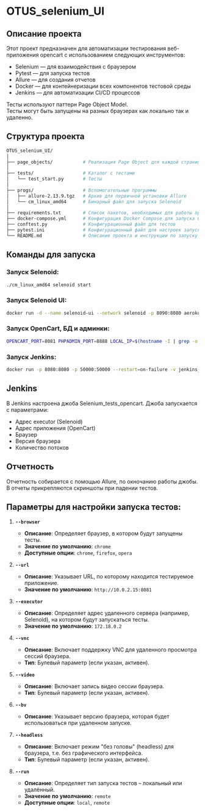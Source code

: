 # OTUS_selenium_UI


## Описание проекта
Этот проект предназначен для автоматизации тестирования веб-приложения opencart с использованием следующих инструментов:

- Selenium — для взаимодействия с браузером
- Pytest — для запуска тестов
- Allure — для создания отчетов
- Docker — для контейнеризации всех компонентов тестовой среды
- Jenkins — для автоматизации CI/CD процессов
  
Тесты используют паттерн Page Object Model.
<br>Тесты могут быть запущены на разных браузерах как локально так и удаленно.

## Структура проекта

```bash
OTUS_selenium_UI/
│
├── page_objects/           # Реализация Page Object для каждой страницы
│
├── tests/                  # Каталог с тестами
│   └── test_start.py       # Тесты
│
├── progs/                  # Вспомогательные программы
│   ├── allure-2.13.9.tgz   # Архив для первичной установки Allure
│   └── cm_linux_amd64      # Бинарный файл для запуска Selenoid
│
├── requirements.txt        # Список пакетов, необходимых для работы проекта
├── docker-compose.yml      # Конфигурация Docker Compose для запуска OpenCart, БД и админки
├── conftest.py             # Конфигурационный файл для тестов
├── pytest.ini              # Конфигурационный файл для настроек запуска тестов
└── README.md               # Описание проекта и инструкции по запуску
```

## Команды для запуска
### Запуск Selenoid:
```bash
./cm_linux_amd64 selenoid start
```

### Запуск Selenoid UI:
```bash
docker run -d --name selenoid-ui --network selenoid -p 8090:8080 aerokube/selenoid-ui:1.10.11 --selenoid-uri http://selenoid:4444
```

### Запуск OpenCart, БД и админки:
```bash
OPENCART_PORT=8081 PHPADMIN_PORT=8888 LOCAL_IP=$(hostname -I | grep -o "^[0-9.]*") docker compose up
```
### Запуск Jenkins:
```bash
docker run -p 8080:8080 -p 50000:50000 --restart=on-failure -v jenkins_home:/var/jenkins_home jenkins/jenkins:lts-jdk21
```

## Jenkins
В Jenkins настроена джоба Selenium_tests_opencart. Джоба запускается с параметрами:

- Адрес executor (Selenoid)
- Адрес приложения (OpenCart)
- Браузер
- Версия браузера
- Количество потоков

## Отчетность
Отчетность собирается с помощью Allure, по окночанию работы джобы. В отчеты прикрепляются скриншоты при падении тестов.

## Параметры для настройки запуска тестов:
1. **`--browser`**
   - **Описание**: Определяет браузер, в котором будут запущены тесты.
   - **Значение по умолчанию**: `chrome`
   - **Доступные опции**: `chrome`, `firefox`, `opera`

2. **`--url`**
   - **Описание**: Указывает URL, по которому находится тестируемое приложение.
   - **Значение по умолчанию**: `http://10.0.2.15:8081`

3. **`--executor`**
   - **Описание**: Определяет адрес удаленного сервера (например, Selenoid), на котором будут запускаться тесты.
   - **Значение по умолчанию**: `172.18.0.2`

4. **`--vnc`**
   - **Описание**: Включает поддержку VNC для удаленного просмотра сессий браузера.
   - **Тип**: Булевый параметр (если указан, активен).

5. **`--video`**
   - **Описание**: Включает запись видео сессии браузера.
   - **Тип**: Булевый параметр (если указан, активен).

6. **`--bv`**
   - **Описание**: Указывает версию браузера, которая будет использоваться при удаленном запуске.

7. **`--headless`**
   - **Описание**: Включает режим "без головы" (headless) для браузера, т.е. без графического интерфейса.
   - **Тип**: Булевый параметр (если указан, активен).

8. **`--run`**
   - **Описание**: Определяет тип запуска тестов – локальный или удалённый.
   - **Значение по умолчанию**: `remote`
   - **Доступные опции**: `local`, `remote`


